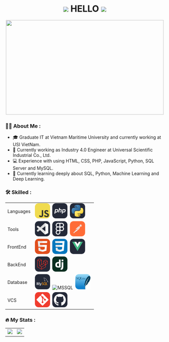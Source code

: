 <h1 align="center">
  <img src="https://media.giphy.com/media/hvRJCLFzcasrR4ia7z/giphy.gif" width="30px"/>
  HELLO
  <img src="https://media.giphy.com/media/hvRJCLFzcasrR4ia7z/giphy.gif" width="30px"/>
  
</h1>
<div align="center">
  <img src="https://media.giphy.com/media/WtTnAfZn6aVJfBzlN3/giphy.gif" width="500" height="300"/>
</div>

### :man_technologist: About Me :
- :mortar_board: Graduate IT at Vietnam Maritime University and currently working at USI VietNam.
- 🏢 Currently working as Industry 4.0 Engineer at Universal Scientific Industrial Co., Ltd.
- :computer: Experience with using HTML, CSS, PHP, JavaScript, Python, SQL Server and MySQL.
- :book: Currently learning deeply about SQL, Python, Machine Learning and Deep Learning.
### :hammer_and_wrench: Skilled :
<table align ="center">
  <tr>
    <td>Languages</td>
    <td>
      <img src="https://github.com/tandpfun/skill-icons/blob/main/icons/JavaScript.svg" title="JavaScript" alt="JavaScript" width="48" height="48"/>&nbsp;
      <img src="https://github.com/tandpfun/skill-icons/blob/main/icons/PHP-Dark.svg" title="PHP" alt="PHP" width="48" height="48"/>&nbsp;
      <img src="https://github.com/tandpfun/skill-icons/blob/main/icons/Python-Dark.svg" title="Python" alt="Python" width="48" height="48"/>&nbsp;
    </td>
  </tr>
  <tr>
    <td>Tools</td>
    <td>
      <img src="https://github.com/tandpfun/skill-icons/blob/main/icons/VSCode-Dark.svg" title="VSCode" alt="VSCode" width="48" height="48"/>&nbsp;
      <img src="https://github.com/tandpfun/skill-icons/blob/main/icons/Figma-Dark.svg" title="Figma" alt="Figma" width="48" height="48"/>&nbsp;
      <img src="https://github.com/tandpfun/skill-icons/blob/main/icons/Postman.svg" title="Postman" alt="Postman" width="48" height="48"/>&nbsp;
    </td>
  </tr>
  <tr>
    <td>FrontEnd</td>
    <td>
      <img src="https://github.com/tandpfun/skill-icons/blob/main/icons/HTML.svg" title="HTML" alt="HTML" width="48" height="48"/>&nbsp;
      <img src="https://github.com/tandpfun/skill-icons/blob/main/icons/CSS.svg" title="CSS" alt="CSS" width="48" height="48"/>&nbsp;
      <img src="https://github.com/tandpfun/skill-icons/blob/main/icons/VueJS-Dark.svg" title="VueJS" alt="VueJS" width="48" height="48"/>&nbsp;
    </td>
  </tr>
    <tr>
    <td>BackEnd</td>
    <td>
      <img src="https://github.com/tandpfun/skill-icons/blob/main/icons/Laravel-Dark.svg" title="laravel" alt="laravel" width="48" height="48" />&nbsp;
      <img src="https://github.com/tandpfun/skill-icons/blob/main/icons/Django.svg" title="django" alt="django" width="48" height="48" />
    </td>
  </tr>
  <tr>
    <td>Database</td>
    <td>
      <img src="https://github.com/tandpfun/skill-icons/blob/main/icons/MySQL-Dark.svg" title="MySQL" alt="MySQL" width="48" height="48"/>&nbsp;
      <img src="https://e7.pngegg.com/pngimages/515/909/png-clipart-microsoft-sql-server-computer-servers-database-microsoft-microsoft-sql-server-server-computer.png" title="MSSQL" alt="MSSQL" width="48" height="48"/>&nbsp;
      <img src="https://github.com/tandpfun/skill-icons/blob/main/icons/SQLite.svg" title="SQLite" alt="SQLite" width="48" height="48"/>&nbsp;
  </tr>
  <tr>
    <td>VCS</td>
    <td>
      <img src="https://github.com/tandpfun/skill-icons/blob/main/icons/Git.svg" title="GIT" alt="GIT" width="48" height="48"/>&nbsp;
      <img src="https://github.com/tandpfun/skill-icons/blob/main/icons/Github-Dark.svg" title="Github" alt="Github" width="48" height="48"/>&nbsp;
    </td>
  </tr>
</table>

### :fire: My Stats :

<table align ="center">
  <tr>
    <td><img src="http://github-readme-streak-stats.herokuapp.com?user=phphuc0608&theme=dark&background=000000" /></td>
    <td><img src="https://github-readme-stats.vercel.app/api/top-langs/?username=phphuc0608&layout=compact&theme=vision-friendly-dark" /></td>
  </tr> 
</table>


